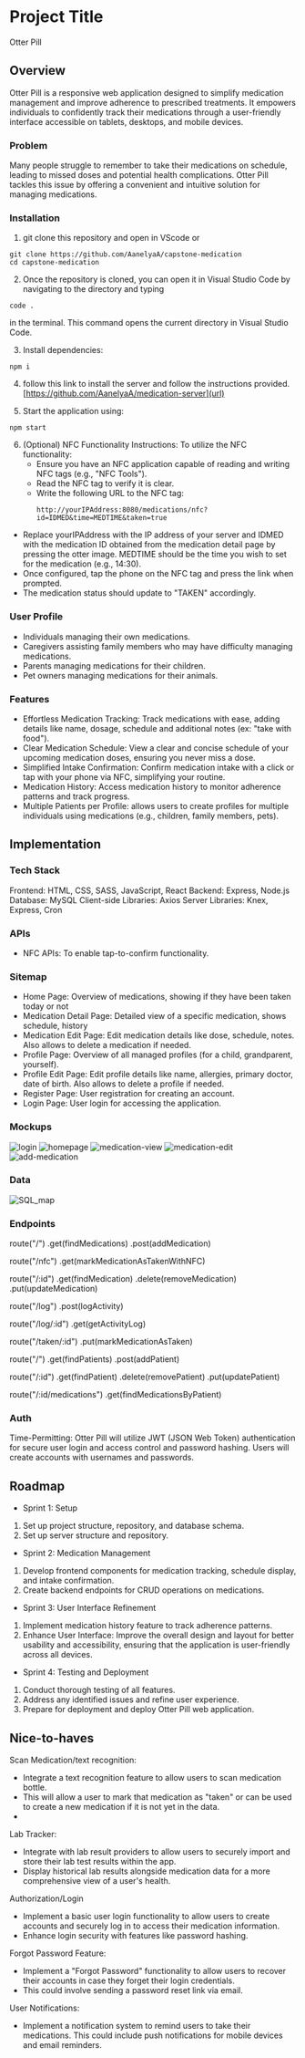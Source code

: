 # Project Title

Otter Pill

## Overview

Otter Pill is a responsive web application designed to simplify medication management and improve adherence to prescribed treatments. It empowers individuals to confidently track their medications through a user-friendly interface accessible on tablets, desktops, and mobile devices.

### Problem

Many people struggle to remember to take their medications on schedule, leading to missed doses and potential health complications. Otter Pill tackles this issue by offering a convenient and intuitive solution for managing medications.

### Installation

1.  git clone this repository and open in VScode or 

```
git clone https://github.com/AanelyaA/capstone-medication
cd capstone-medication
```


2.  Once the repository is cloned, you can open it in Visual Studio Code by navigating to the directory and typing
```
code .
````
in the terminal. This command opens the current directory in Visual Studio Code.


3. Install dependencies:
```
npm i
```

4. follow this link to install the server and follow the instructions provided.
   [https://github.com/AanelyaA/medication-server](url)


5. Start the application using:
```
npm start
```

6. (Optional) NFC Functionality Instructions:
   To utilize the NFC functionality:
    - Ensure you have an NFC application capable of reading and writing NFC tags (e.g., "NFC Tools").
    - Read the NFC tag to verify it is clear.
    - Write the following URL to the NFC tag:
      ```
      http://yourIPAddress:8080/medications/nfc?id=IDMED&time=MEDTIME&taken=true
- Replace yourIPAddress with the IP address of your server and IDMED with the medication ID obtained from the medication detail page by pressing the otter image. MEDTIME should be the time you wish to set for the medication (e.g., 14:30).
- Once configured, tap the phone on the NFC tag and press the link when prompted.
- The medication status should update to "TAKEN" accordingly.

   
### User Profile

- Individuals managing their own medications.
- Caregivers assisting family members who may have difficulty managing medications.
- Parents managing medications for their children.
- Pet owners managing medications for their animals.

### Features

- Effortless Medication Tracking: Track medications with ease, adding details like name, dosage, schedule and additional notes (ex: "take with food").
- Clear Medication Schedule: View a clear and concise schedule of your upcoming medication doses, ensuring you never miss a dose.
- Simplified Intake Confirmation: Confirm medication intake with a click or tap with your phone via NFC, simplifying your routine.
- Medication History: Access medication history to monitor adherence patterns and track progress.
- Multiple Patients per Profile: allows users to create profiles for multiple individuals using medications (e.g., children, family members, pets).

## Implementation

### Tech Stack

Frontend: HTML, CSS, SASS, JavaScript, React
Backend: Express, Node.js
Database: MySQL
Client-side Libraries: Axios
Server Libraries: Knex, Express, Cron

### APIs

- NFC APIs: To enable tap-to-confirm functionality.

### Sitemap

- Home Page: Overview of medications, showing if they have been taken today or not
- Medication Detail Page: Detailed view of a specific medication, shows schedule, history
- Medication Edit Page: Edit medication details like dose, schedule, notes. Also allows to delete a medication if needed.
- Profile Page: Overview of all managed profiles (for a child, grandparent, yourself).
- Profile Edit Page: Edit profile details like name, allergies, primary doctor, date of birth. Also allows to delete a profile if needed.
- Register Page: User registration for creating an account.
- Login Page: User login for accessing the application.

### Mockups

![login](./src/assets/mockups/login.png)
![homepage](./src/assets/mockups/homepage.png)
![medication-view](./src/assets/mockups/medication-view.png)
![medication-edit](./src/assets/mockups/medication-edit.png)
![add-medication](./src/assets/mockups/add-medication.png)

### Data

![SQL_map](./src/assets/mockups/SQL_map.png)

### Endpoints

route("/")
  .get(findMedications)
  .post(addMedication)

route("/nfc")
    .get(markMedicationAsTakenWithNFC)

route("/:id")
  .get(findMedication)
  .delete(removeMedication)
  .put(updateMedication)

route("/log")
    .post(logActivity)

route("/log/:id")
    .get(getActivityLog)

route("/taken/:id")
    .put(markMedicationAsTaken)

route("/")
  .get(findPatients)
  .post(addPatient)

route("/:id")
  .get(findPatient)
  .delete(removePatient)
  .put(updatePatient)

route("/:id/medications")
  .get(findMedicationsByPatient)


### Auth

Time-Permitting: Otter Pill will utilize JWT (JSON Web Token) authentication for secure user login and access control and password hashing. Users will create accounts with usernames and passwords.

## Roadmap

- Sprint 1: Setup
1. Set up project structure, repository, and database schema.
1. Set up server structure and repository.

- Sprint 2: Medication Management
1. Develop frontend components for medication tracking, schedule display, and intake confirmation.
2. Create backend endpoints for CRUD operations on medications.

- Sprint 3: User Interface Refinement
1. Implement medication history feature to track adherence patterns.
2. Enhance User Interface: Improve the overall design and layout for better usability and accessibility, ensuring that the application is user-friendly across all devices.

- Sprint 4: Testing and Deployment
1. Conduct thorough testing of all features.
2. Address any identified issues and refine user experience.
3. Prepare for deployment and deploy Otter Pill web application.

## Nice-to-haves

Scan Medication/text recognition:
- Integrate a text recognition feature to allow users to scan medication bottle.
- This will allow a user to mark that medication as "taken" or can be used to create a new medication if it is not yet in the data.
- 
Lab Tracker:
- Integrate with lab result providers to allow users to securely import and store their lab test results within the app.
- Display historical lab results alongside medication data for a more comprehensive view of a user's health.

Authorization/Login
- Implement a basic user login functionality to allow users to create accounts and securely log in to access their medication information.
- Enhance login security with features like password hashing.

Forgot Password Feature:
- Implement a "Forgot Password" functionality to allow users to recover their accounts in case they forget their login credentials.
- This could involve sending a password reset link via email.

User Notifications:
- Implement a notification system to remind users to take their medications. This could include push notifications for mobile devices and email reminders.

